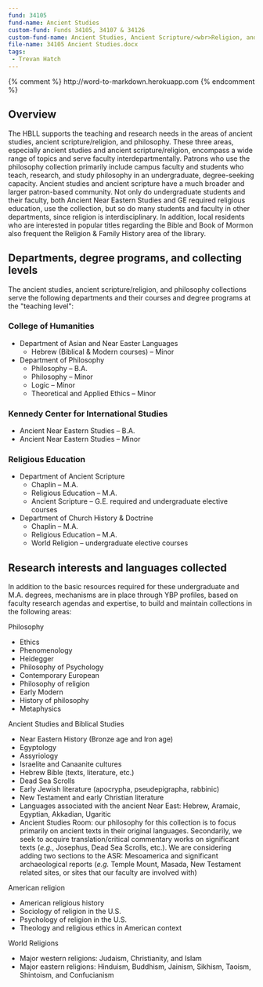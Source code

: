 ```yaml
---
fund: 34105
fund-name: Ancient Studies
custom-fund: Funds 34105, 34107 & 34126
custom-fund-name: Ancient Studies, Ancient Scripture/<wbr>Religion, and Philosophy
file-name: 34105 Ancient Studies.docx
tags:
 - Trevan Hatch
---
```


{% comment %}
http:/<wbr>/<wbr>word-to-markdown.herokuapp.com
{% endcomment %}

## Overview

The HBLL supports the teaching and research needs in the areas of ancient studies, ancient scripture/<wbr>religion, and philosophy. These three areas, especially ancient studies and ancient scripture/<wbr>religion, encompass a wide range of topics and serve faculty interdepartmentally. Patrons who use the philosophy collection primarily include campus faculty and students who teach, research, and study philosophy in an undergraduate, degree-seeking capacity. Ancient studies and ancient scripture have a much broader and larger patron-based community. Not only do undergraduate students and their faculty, both Ancient Near Eastern Studies and GE required religious education, use the collection, but so do many students and faculty in other departments, since religion is interdisciplinary. In addition, local residents who are interested in popular titles regarding the Bible and Book of Mormon also frequent the Religion & Family History area of the library.

## Departments, degree programs, and collecting levels

The ancient studies, ancient scripture/<wbr>religion, and philosophy collections serve the following departments and their courses and degree programs at the "teaching level":

### College of Humanities
- Department of Asian and Near Easter Languages
    - Hebrew (Biblical & Modern courses) – Minor
- Department of Philosophy
    - Philosophy – B.A.
    - Philosophy – Minor
    - Logic – Minor
    - Theoretical and Applied Ethics – Minor

### Kennedy Center for International Studies
  - Ancient Near Eastern Studies – B.A.
  - Ancient Near Eastern Studies – Minor

### Religious Education
- Department of Ancient Scripture
    - Chaplin – M.A.
    - Religious Education – M.A.
    - Ancient Scripture – G.E. required and undergraduate elective courses
- Department of Church History & Doctrine
    - Chaplin – M.A.
    - Religious Education – M.A.
    - World Religion – undergraduate elective courses

## Research interests and languages collected

In addition to the basic resources required for these undergraduate and M.A. degrees, mechanisms are in place through YBP profiles, based on faculty research agendas and expertise, to build and maintain collections in the following areas:

Philosophy

- Ethics
- Phenomenology
- Heidegger
- Philosophy of Psychology
- Contemporary European
- Philosophy of religion
- Early Modern
- History of philosophy
- Metaphysics

Ancient Studies and Biblical Studies

- Near Eastern History (Bronze age and Iron age)
- Egyptology
- Assyriology
- Israelite and Canaanite cultures
- Hebrew Bible (texts, literature, etc.)
- Dead Sea Scrolls
- Early Jewish literature (apocrypha, pseudepigrapha, rabbinic)
- New Testament and early Christian literature
- Languages associated with the ancient Near East: Hebrew, Aramaic, Egyptian, Akkadian, Ugaritic
- Ancient Studies Room: our philosophy for this collection is to focus primarily on ancient texts in their original languages. Secondarily, we seek to acquire translation/<wbr>critical commentary works on significant texts (*e.g.*, Josephus, Dead Sea Scrolls, etc.). We are considering adding two sections to the ASR: Mesoamerica and significant archaeological reports (*e.g.* Temple Mount, Masada, New Testament related sites, or sites that our faculty are involved with)

American religion

- American religious history
- Sociology of religion in the U.S.
- Psychology of religion in the U.S.
- Theology and religious ethics in American context

World Religions

- Major western religions: Judaism, Christianity, and Islam
- Major eastern religions: Hinduism, Buddhism, Jainism, Sikhism, Taoism, Shintoism, and Confucianism
